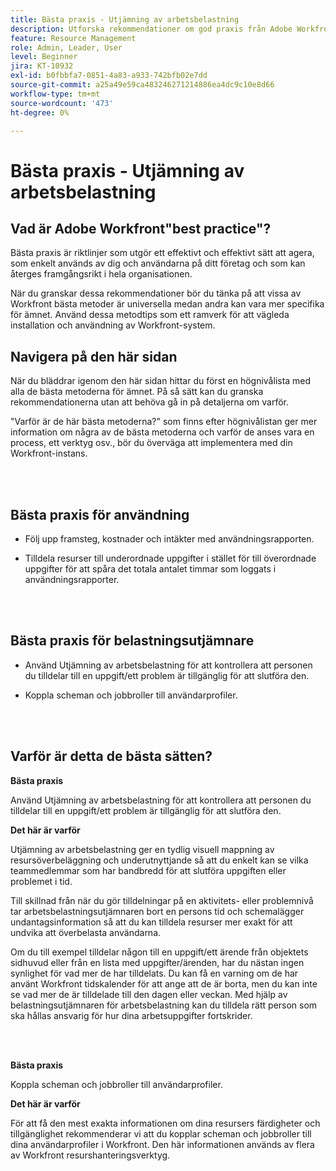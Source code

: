 ```yaml
---
title: Bästa praxis - Utjämning av arbetsbelastning
description: Utforska rekommendationer om god praxis från Adobe Workfront experter om hur du konfigurerar, hanterar och använder arbetsbelastningsutjämnaren.
feature: Resource Management
role: Admin, Leader, User
level: Beginner
jira: KT-10932
exl-id: b0fbbfa7-0851-4a83-a933-742bfb02e7dd
source-git-commit: a25a49e59ca483246271214886ea4dc9c10e8d66
workflow-type: tm+mt
source-wordcount: '473'
ht-degree: 0%

---
```


# Bästa praxis - Utjämning av arbetsbelastning

## Vad är Adobe Workfront&quot;best practice&quot;?

Bästa praxis är riktlinjer som utgör ett effektivt och effektivt sätt att agera, som enkelt används av dig och användarna på ditt företag och som kan återges framgångsrikt i hela organisationen.

När du granskar dessa rekommendationer bör du tänka på att vissa av Workfront bästa metoder är universella medan andra kan vara mer specifika för ämnet. Använd dessa metodtips som ett ramverk för att vägleda installation och användning av Workfront-system.

## Navigera på den här sidan

När du bläddrar igenom den här sidan hittar du först en högnivålista med alla de bästa metoderna för ämnet. På så sätt kan du granska rekommendationerna utan att behöva gå in på detaljerna om varför.

&quot;Varför är de här bästa metoderna?&quot; som finns efter högnivålistan ger mer information om några av de bästa metoderna och varför de anses vara en process, ett verktyg osv., bör du överväga att implementera med din Workfront-instans.

</br>
</br>

## Bästa praxis för användning

* Följ upp framsteg, kostnader och intäkter med användningsrapporten.

* Tilldela resurser till underordnade uppgifter i stället för till överordnade uppgifter för att spåra det totala antalet timmar som loggats i användningsrapporter.

</br>
</br>


## Bästa praxis för belastningsutjämnare

* Använd Utjämning av arbetsbelastning för att kontrollera att personen du tilldelar till en uppgift/ett problem är tillgänglig för att slutföra den.

* Koppla scheman och jobbroller till användarprofiler.

</br>
</br>


## Varför är detta de bästa sätten?

**Bästa praxis**

Använd Utjämning av arbetsbelastning för att kontrollera att personen du tilldelar till en uppgift/ett problem är tillgänglig för att slutföra den.



**Det här är varför**

Utjämning av arbetsbelastning ger en tydlig visuell mappning av resursöverbeläggning och underutnyttjande så att du enkelt kan se vilka teammedlemmar som har bandbredd för att slutföra uppgiften eller problemet i tid.



Till skillnad från när du gör tilldelningar på en aktivitets- eller problemnivå tar arbetsbelastningsutjämnaren bort en persons tid och schemalägger undantagsinformation så att du kan tilldela resurser mer exakt för att undvika att överbelasta användarna.



Om du till exempel tilldelar någon till en uppgift/ett ärende från objektets sidhuvud eller från en lista med uppgifter/ärenden, har du nästan ingen synlighet för vad mer de har tilldelats. Du kan få en varning om de har använt Workfront tidskalender för att ange att de är borta, men du kan inte se vad mer de är tilldelade till den dagen eller veckan. Med hjälp av belastningsutjämnaren för arbetsbelastning kan du tilldela rätt person som ska hållas ansvarig för hur dina arbetsuppgifter fortskrider.


</br>
</br>

**Bästa praxis**

Koppla scheman och jobbroller till användarprofiler.



**Det här är varför**

För att få den mest exakta informationen om dina resursers färdigheter och tillgänglighet rekommenderar vi att du kopplar scheman och jobbroller till dina användarprofiler i Workfront. Den här informationen används av flera av Workfront resurshanteringsverktyg.

